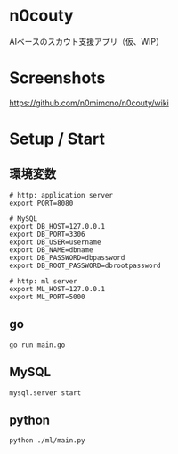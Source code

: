 # n0couty

AIベースのスカウト支援アプリ（仮、WIP）

# Screenshots

https://github.com/n0mimono/n0couty/wiki

# Setup / Start

## 環境変数

```
# http: application server
export PORT=8080

# MySQL
export DB_HOST=127.0.0.1
export DB_PORT=3306
export DB_USER=username
export DB_NAME=dbname
export DB_PASSWORD=dbpassword
export DB_ROOT_PASSWORD=dbrootpassword

# http: ml server
export ML_HOST=127.0.0.1
export ML_PORT=5000
```

## go

```
go run main.go
```

## MySQL

```
mysql.server start
```

## python

```
python ./ml/main.py
```

